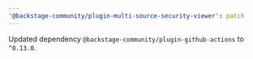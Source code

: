 ```yaml
---
'@backstage-community/plugin-multi-source-security-viewer': patch
---
```


Updated dependency `@backstage-community/plugin-github-actions` to `^0.13.0`.
